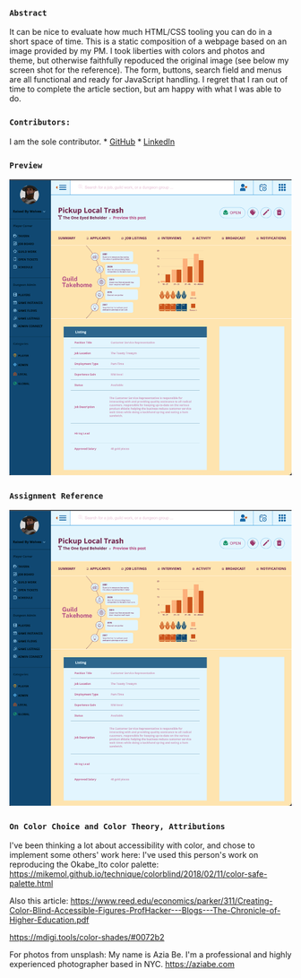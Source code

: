 ### `Abstract`
It can be nice to evaluate how much HTML/CSS tooling you can do in a short space of time. This is a static composition of a webpage based on an image provided by my PM. I took liberties with colors and photos and theme, but otherwise faithfully repoduced the original image (see below my screen shot for the reference). The form, buttons, search field and menus are all functional and ready for JavaScript handling. I regret that I ran out of time to complete the article section, but am happy with what I was able to do.


### `Contributors:`
I am the sole contributor.
    * [GitHub](https://github.com/ElBrewster)
    * [LinkedIn](https://www.linkedin.com/in/el-brewster-9817b0255/)

### `Preview`
<img alt="screen shot of composition" src="assets/Screen Shot 2022-12-16 at 4.15.24 PM.png">

### `Assignment Reference`
<img alt="composition reference" src="https://github.com/ElBrewster/Character-Sheets-Organizer/blob/main/assets/Screen%20Shot%202022-12-16%20at%204.15.24%20PM.png">

### `On Color Choice and Color Theory, Attributions`
I've been thinking a lot about accessibility with color, and chose to implement some others' work here:
I've used this person's work on reproducing the Okabe_Ito color palette:
https://mikemol.github.io/technique/colorblind/2018/02/11/color-safe-palette.html

Also this article: https://www.reed.edu/economics/parker/311/Creating-Color-Blind-Accessible-Figures-ProfHacker---Blogs---The-Chronicle-of-Higher-Education.pdf

https://mdigi.tools/color-shades/#0072b2

For photos from unsplash: My name is Azia Be. I'm a professional and highly experienced photographer based in NYC. https://aziabe.com
